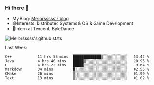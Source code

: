 ### Hi there 👋

- My Blog: [Mellorsssss's blog](https://mellorsssss.com/)
- 😄Interests: Distributed Systems & OS & Game Development
- 🤔Intern at Tencent, ByteDance


![Mellorsssss's github stats](https://github-readme-stats.vercel.app/api?username=Mellorsssss&show_icons=true&theme=radical)

<!-- ![Top Langs](https://github-readme-stats.vercel.app/api/top-langs/?username=anuraghazra&hide=javascript,html,typescript,css,glsl) -->

<!--
**Mellorsssss/Mellorsssss** is a ✨ _special_ ✨ repository because its `README.md` (this file) appears on your GitHub profile.

Here are some ideas to get you started:

- 🔭 I’m currently working on ...
- 🌱 I’m currently learning ...
- 👯 I’m looking to collaborate on ...
- 🤔 I’m looking for help with ...
- 💬 Ask me about ...
- 📫 How to reach me: ...
- 😄 Pronouns: ...
- ⚡ Fun fact: ...
-->

Last Week:
<!--START_SECTION:waka-->

```text
C++            11 hrs 55 mins  █████████████▒░░░░░░░░░░░   53.42 %
Java           4 hrs 40 mins   █████▒░░░░░░░░░░░░░░░░░░░   20.95 %
C              4 hrs 22 mins   █████░░░░░░░░░░░░░░░░░░░░   19.64 %
Markdown       34 mins         ▓░░░░░░░░░░░░░░░░░░░░░░░░   02.55 %
CMake          26 mins         ▒░░░░░░░░░░░░░░░░░░░░░░░░   01.99 %
Text           13 mins         ▒░░░░░░░░░░░░░░░░░░░░░░░░   01.02 %
```

<!--END_SECTION:waka-->
